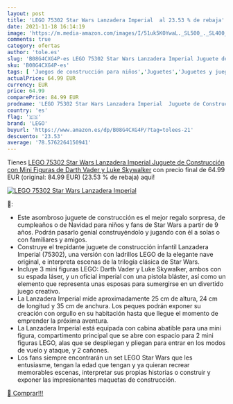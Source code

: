```yaml
---
layout: post
title: 'LEGO 75302 Star Wars Lanzadera Imperial  al 23.53 % de rebaja'
date: 2021-11-18 16:14:19
image: 'https://m.media-amazon.com/images/I/51uk5KOYwaL._SL500_._SL400_.jpg'
comments: true
category: ofertas
author: 'tole.es'
slug: 'B08G4CXG4P-es LEGO 75302 Star Wars Lanzadera Imperial Juguete de...'
sku: 'B08G4CXG4P-es'
tags: [ 'Juegos de construcción para niños','Juguetes','Juguetes y juegos','Sets de construcción','lego', ]
actualPrice: 64.99 EUR
currency: EUR
price: 64.99
comparePrice: 84.99 EUR
prodname: 'LEGO 75302 Star Wars Lanzadera Imperial  Juguete de Construcción con Mini Figuras de Darth Vader y Luke Skywalker'
country: 'es'
flag: '🇪🇸'
brand: 'LEGO'
buyurl: 'https://www.amazon.es/dp/B08G4CXG4P/?tag=tolees-21'
descuento: '23.53'
average: '78.5762264150941'
---
```


Tienes [LEGO 75302 Star Wars Lanzadera Imperial  Juguete de Construcción con Mini Figuras de Darth Vader y Luke Skywalker](https://www.amazon.es/dp/B08G4CXG4P/?tag=tolees-21) con precio final de  64.99 EUR (original: 84.99 EUR) (23.53 %  de rebaja) aqui!

[![LEGO 75302 Star Wars Lanzadera Imperial ](https://m.media-amazon.com/images/I/51uk5KOYwaL._SL500_._SL400_.jpg)](https://www.amazon.es/dp/B08G4CXG4P/?tag=tolees-21)

🔎:

- Este asombroso juguete de construcción es el mejor regalo sorpresa, de cumpleaños o de Navidad para niños y fans de Star Wars a partir de 9 años. Podrán pasarlo genial construyéndolo y jugando con él a solas o con familiares y amigos.
- Construye el trepidante juguete de construcción infantil Lanzadera Imperial (75302), una versión con ladrillos LEGO de la elegante nave original, e interpreta escenas de la trilogía clásica de Star Wars.
- Incluye 3 mini figuras LEGO: Darth Vader y Luke Skywalker, ambos con su espada láser, y un oficial imperial con una pistola bláster, así como un elemento que representa unas esposas para sumergirse en un divertido juego creativo.
- La Lanzadera Imperial mide aproximadamente 25 cm de altura, 24 cm de longitud y 35 cm de anchura. Los peques podrán exponer su creación con orgullo en su habitación hasta que llegue el momento de emprender la próxima aventura.
- La Lanzadera Imperial está equipada con cabina abatible para una mini figura, compartimento principal que se abre con espacio para 2 mini figuras LEGO, alas que se despliegan y pliegan para entrar en los modos de vuelo y ataque, y 2 cañones.
- Los fans siempre encontrarán un set LEGO Star Wars que les entusiasme, tengan la edad que tengan y ya quieran recrear memorables escenas, interpretar sus propias historias o construir y exponer las impresionantes maquetas de construcción.

[🛒 Comprar!!!](https://www.amazon.es/dp/B08G4CXG4P/?tag=tolees-21)

